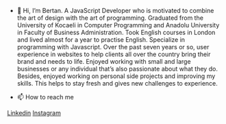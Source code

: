 - 👋 Hi, I’m Bertan. A JavaScript Developer who is motivated to combine the art of design with the art of programming. Graduated from the University of Kocaeli in Computer Programming and Anadolu University in Faculty of Business Administration. Took English courses in London and lived almost for a year to practise English. Specialize in programming with Javascript. Over the past seven years or so, user experience in websites to help clients all over the country bring their brand and needs to life. Enjoyed working with small and large businesses or any individual that’s also passionate about what they do. Besides, enjoyed working on personal side projects and improving my skills. This helps to stay fresh and gives new challenges to experience.

- 📫 How to reach me

[Linkedin](https://www.linkedin.com/in/bertanyaman)
[Instagram](https://www.instagram.com/bertanyaman)

<!---
bertanyaman/bertanyaman is a ✨ special ✨ repository because its `README.md` (this file) appears on your GitHub profile.
You can click the Preview link to take a look at your changes.
--->
